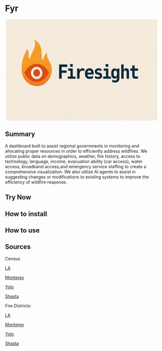 # Fyr

<div align="center">
  <img src="assets/firesight_banner.png" alt="Firesight Logo" width="500"/>
</div>

## Summary
A dashboard built to assist regional governments in monitoring and allocating proper resources in order to efficiently address wildfires. We utilize public data on demographics, weather, fire history, access to technology, language, income, evacuation ability (car access), water access, broadband access,and emergency service staffing to create a comprehensive visualization. We also utilize AI agents to assist in suggesting changes or modifications to existing systems to improve the efficiency of wildfire response.

## Try Now

## How to install

## How to use

## Sources
Census 

[LA](https://labormarketinfo.edd.ca.gov/file/Census2022/LAdp2022.pdf)

[Monterey](https://labormarketinfo.edd.ca.gov/file/Census2022/montedp2022.pdf)

[Yolo](https://labormarketinfo.edd.ca.gov/file/Census2022/yolodp2022.pdf)

[Shasta](https://labormarketinfo.edd.ca.gov/file/Census2022/shastdp2022.pdf)

Fire Districts:

[LA](https://geohub.lacity.org/datasets/691409b93f8d4d9e81f9a593c53ed069_3/explore?location=34.018933%2C-118.412043%2C9.93)

[Monterey](https://montereycountyopendata-12017-01-13t232948815z-montereyco.opendata.arcgis.com/datasets/MontereyCo::fire-protection-districts-1/explore)

[Yolo](https://data.sacog.org/datasets/865c671f824b46548332ade360077141_1/about)

[Shasta](https://data-shasta.opendata.arcgis.com/datasets/a3af0c1268ca41ed86af626e0a22effb_7/explore?location=40.738145%2C-122.164438%2C9.42)